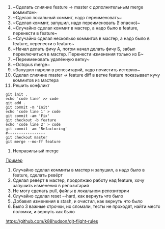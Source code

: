 1. ~Сделать слияние feature -> master с дополнительным merge коммитом~
1. ~Сделал локальный коммит, надо переименовать~
1. ~Сделал коммит, запушил, надо переименовать (! опасно)~
1. ~Случайно сделал коммит в мастер, а надо было в feature, перенести в feature~
1. ~Случайно сделал несколько коммитов в мастер, а надо было в feature, перенести в feature~
1. ~Начал делать фичу А, потом начал делать фичу Б, забыл переключиться в мастер. Перенести изменения только из Б~
1. ~Переименовать удалённую ветку~
1. ~Octopus merge~
1. ~Запушил пароли в репозитарий, надо почистить историю~
1. Сделал слияние master -> feature diff в ветке feature показывает кучу коммитов из мастера
1. Решить конфликт

  ```
  git init .
  echo 'code line' >> code
  git add .
  git commit -m 'Init'
  echo 'code line 1' > code
  git commit -am 'Fix'
  git checkout -b feature
  echo 'code line 2' > code
  git commit -am 'Refactoring'
  #-----------------
  git checkout master
  git merge --no-ff feature
  ```

1. Неправильный merge

  [Пример](https://news.ycombinator.com/item?id=9871042)

1. Случайно сделал коммиты в мастер и запушил, а надо было в feature, сделать ревёрт
1. Сделал ревёрт в мастер, продолжаю работу над feature, хочу запушить изменения в репозитарий
1. Не могу сделать pull, файлы в локальном репозитории
1. Случайно сделал reset --hard, как вернуть что было
1. Добавил изменения в stash, и очистил, как вернуть что было
1. Было 3 важные строчки, их сломали, тесты не проходят, найти место поломки, и вернуть как было

https://github.com/k88hudson/git-flight-rules